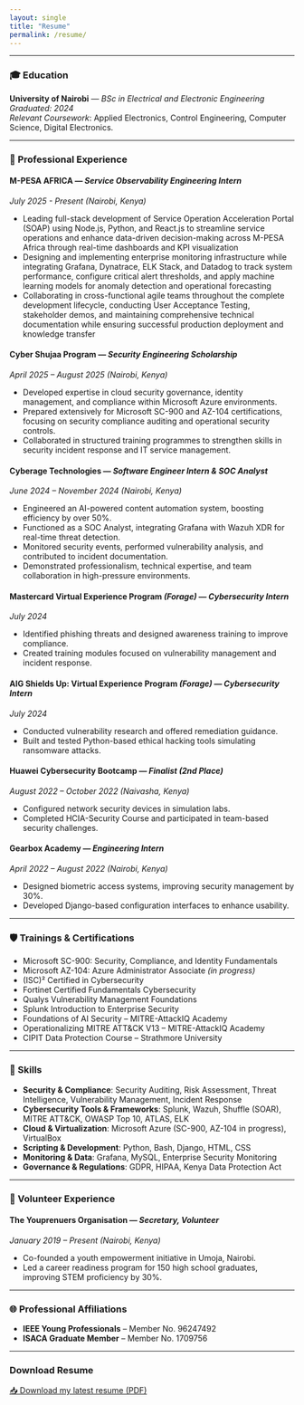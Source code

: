 ```yaml
---
layout: single
title: "Resume"
permalink: /resume/
---
```

---
### 🎓 Education

**University of Nairobi** — *BSc in Electrical and Electronic Engineering*  
*Graduated: 2024*  
*Relevant Coursework*: Applied Electronics, Control Engineering, Computer Science, Digital Electronics.

---

### 💼 Professional Experience
#### **M-PESA AFRICA** — *Service Observability Engineering Intern*
 *July 2025 - Present (Nairobi, Kenya)*

- Leading full-stack development of Service Operation Acceleration Portal (SOAP) using Node.js, Python, and React.js to streamline service operations and enhance data-driven decision-making across M-PESA Africa through real-time dashboards and KPI visualization
- Designing and implementing enterprise monitoring infrastructure while integrating Grafana, Dynatrace, ELK Stack, and Datadog to track system performance, configure critical alert thresholds, and apply machine learning models for anomaly detection and operational forecasting
- Collaborating in cross-functional agile teams throughout the complete development lifecycle, conducting User Acceptance Testing, stakeholder demos, and maintaining comprehensive technical documentation while ensuring successful production deployment and knowledge transfer

#### **Cyber Shujaa Program** — *Security Engineering Scholarship*  
*April 2025 – August 2025 (Nairobi, Kenya)*

- Developed expertise in cloud security governance, identity management, and compliance within Microsoft Azure environments.
- Prepared extensively for Microsoft SC-900 and AZ-104 certifications, focusing on security compliance auditing and operational security controls.
- Collaborated in structured training programmes to strengthen skills in security incident response and IT service management.

#### **Cyberage Technologies** — *Software Engineer Intern & SOC Analyst*  
*June 2024 – November 2024 (Nairobi, Kenya)*

- Engineered an AI-powered content automation system, boosting efficiency by over 50%.
- Functioned as a SOC Analyst, integrating Grafana with Wazuh XDR for real-time threat detection.
- Monitored security events, performed vulnerability analysis, and contributed to incident documentation.
- Demonstrated professionalism, technical expertise, and team collaboration in high-pressure environments.

#### **Mastercard Virtual Experience Program** *(Forage)* — *Cybersecurity Intern*  
*July 2024*

- Identified phishing threats and designed awareness training to improve compliance.
- Created training modules focused on vulnerability management and incident response.

#### **AIG Shields Up: Virtual Experience Program** *(Forage)* — *Cybersecurity Intern*  
*July 2024*

- Conducted vulnerability research and offered remediation guidance.
- Built and tested Python-based ethical hacking tools simulating ransomware attacks.

#### **Huawei Cybersecurity Bootcamp** — *Finalist (2nd Place)*  
*August 2022 – October 2022 (Naivasha, Kenya)*

- Configured network security devices in simulation labs.
- Completed HCIA-Security Course and participated in team-based security challenges.

#### **Gearbox Academy** — *Engineering Intern*  
*April 2022 – August 2022 (Nairobi, Kenya)*

- Designed biometric access systems, improving security management by 30%.
- Developed Django-based configuration interfaces to enhance usability.

---

### 🛡️ Trainings & Certifications

- Microsoft SC-900: Security, Compliance, and Identity Fundamentals  
- Microsoft AZ-104: Azure Administrator Associate *(in progress)*  
- (ISC)² Certified in Cybersecurity  
- Fortinet Certified Fundamentals Cybersecurity  
- Qualys Vulnerability Management Foundations  
- Splunk Introduction to Enterprise Security  
- Foundations of AI Security – MITRE-AttackIQ Academy  
- Operationalizing MITRE ATT&CK V13 – MITRE-AttackIQ Academy  
- CIPIT Data Protection Course – Strathmore University  

---

### 🧠 Skills

- **Security & Compliance**: Security Auditing, Risk Assessment, Threat Intelligence, Vulnerability Management, Incident Response  
- **Cybersecurity Tools & Frameworks**: Splunk, Wazuh, Shuffle (SOAR), MITRE ATT&CK, OWASP Top 10, ATLAS, ELK  
- **Cloud & Virtualization**: Microsoft Azure (SC-900, AZ-104 in progress), VirtualBox  
- **Scripting & Development**: Python, Bash, Django, HTML, CSS  
- **Monitoring & Data**: Grafana, MySQL, Enterprise Security Monitoring  
- **Governance & Regulations**: GDPR, HIPAA, Kenya Data Protection Act  

---

### 🙌 Volunteer Experience

#### **The Youprenuers Organisation** — *Secretary, Volunteer*  
*January 2019 – Present (Nairobi, Kenya)*

- Co-founded a youth empowerment initiative in Umoja, Nairobi.  
- Led a career readiness program for 150 high school graduates, improving STEM proficiency by 30%.

---

### 🌐 Professional Affiliations

- **IEEE Young Professionals** – Member No. 96247492  
- **ISACA Graduate Member** – Member No. 1709756  

---

### Download Resume
[📥 Download my latest resume (PDF)](/assets/Katiku_Munyao_Resume.pdf)
